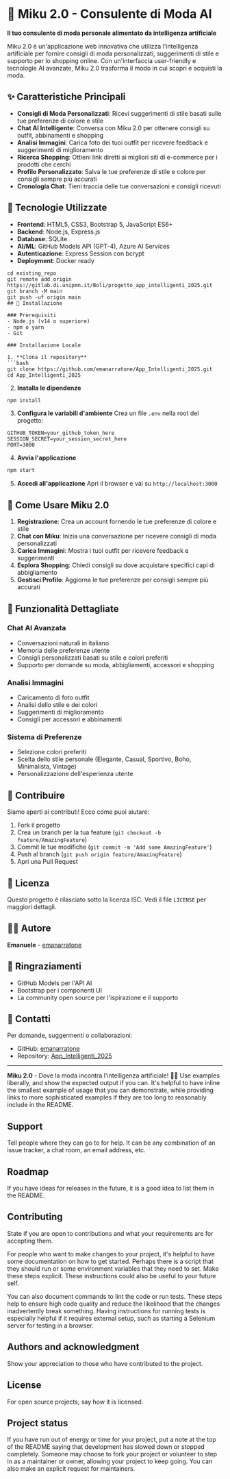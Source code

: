 # 👗 Miku 2.0 - Consulente di Moda AI

**Il tuo consulente di moda personale alimentato da intelligenza artificiale**

Miku 2.0 è un'applicazione web innovativa che utilizza l'intelligenza artificiale per fornire consigli di moda personalizzati, suggerimenti di stile e supporto per lo shopping online. Con un'interfaccia user-friendly e tecnologie AI avanzate, Miku 2.0 trasforma il modo in cui scopri e acquisti la moda.

## ✨ Caratteristiche Principali

- **Consigli di Moda Personalizzati**: Ricevi suggerimenti di stile basati sulle tue preferenze di colore e stile
- **Chat AI Intelligente**: Conversa con Miku 2.0 per ottenere consigli su outfit, abbinamenti e shopping
- **Analisi Immagini**: Carica foto dei tuoi outfit per ricevere feedback e suggerimenti di miglioramento
- **Ricerca Shopping**: Ottieni link diretti ai migliori siti di e-commerce per i prodotti che cerchi
- **Profilo Personalizzato**: Salva le tue preferenze di stile e colore per consigli sempre più accurati
- **Cronologia Chat**: Tieni traccia delle tue conversazioni e consigli ricevuti

## 🚀 Tecnologie Utilizzate

- **Frontend**: HTML5, CSS3, Bootstrap 5, JavaScript ES6+
- **Backend**: Node.js, Express.js
- **Database**: SQLite
- **AI/ML**: GitHub Models API (GPT-4), Azure AI Services
- **Autenticazione**: Express Session con bcrypt
- **Deployment**: Docker ready

```
cd existing_repo
git remote add origin https://gitlab.di.unipmn.it/Boli/progetto_app_intelligenti_2025.git
git branch -M main
git push -uf origin main
## 🔧 Installazione

### Prerequisiti
- Node.js (v14 o superiore)
- npm o yarn
- Git

### Installazione Locale

1. **Clona il repository**
```bash
git clone https://github.com/emanarratone/App_Intelligenti_2025.git
cd App_Intelligenti_2025
```

2. **Installa le dipendenze**
```bash
npm install
```

3. **Configura le variabili d'ambiente**
Crea un file `.env` nella root del progetto:
```env
GITHUB_TOKEN=your_github_token_here
SESSION_SECRET=your_session_secret_here
PORT=3000
```

4. **Avvia l'applicazione**
```bash
npm start
```

5. **Accedi all'applicazione**
Apri il browser e vai su `http://localhost:3000`

## 💫 Come Usare Miku 2.0

1. **Registrazione**: Crea un account fornendo le tue preferenze di colore e stile
2. **Chat con Miku**: Inizia una conversazione per ricevere consigli di moda personalizzati  
3. **Carica Immagini**: Mostra i tuoi outfit per ricevere feedback e suggerimenti
4. **Esplora Shopping**: Chiedi consigli su dove acquistare specifici capi di abbigliamento
5. **Gestisci Profilo**: Aggiorna le tue preferenze per consigli sempre più accurati

## 📱 Funzionalità Dettagliate

### Chat AI Avanzata
- Conversazioni naturali in italiano
- Memoria delle preferenze utente
- Consigli personalizzati basati su stile e colori preferiti
- Supporto per domande su moda, abbigliamenti, accessori e shopping

### Analisi Immagini
- Caricamento di foto outfit
- Analisi dello stile e dei colori
- Suggerimenti di miglioramento
- Consigli per accessori e abbinamenti

### Sistema di Preferenze
- Selezione colori preferiti
- Scelta dello stile personale (Elegante, Casual, Sportivo, Boho, Minimalista, Vintage)
- Personalizzazione dell'esperienza utente

## 🤝 Contribuire

Siamo aperti ai contributi! Ecco come puoi aiutare:

1. Fork il progetto
2. Crea un branch per la tua feature (`git checkout -b feature/AmazingFeature`)
3. Commit le tue modifiche (`git commit -m 'Add some AmazingFeature'`)
4. Push al branch (`git push origin feature/AmazingFeature`)
5. Apri una Pull Request

## 📄 Licenza

Questo progetto è rilasciato sotto la licenza ISC. Vedi il file `LICENSE` per maggiori dettagli.

## 👨‍💻 Autore

**Emanuele** - [emanarratone](https://github.com/emanarratone)

## 🙏 Ringraziamenti

- GitHub Models per l'API AI
- Bootstrap per i componenti UI
- La community open source per l'ispirazione e il supporto

## 📧 Contatti

Per domande, suggermenti o collaborazioni:
- GitHub: [emanarratone](https://github.com/emanarratone)
- Repository: [App_Intelligenti_2025](https://github.com/emanarratone/App_Intelligenti_2025)

---

**Miku 2.0** - Dove la moda incontra l'intelligenza artificiale! 👗✨
Use examples liberally, and show the expected output if you can. It's helpful to have inline the smallest example of usage that you can demonstrate, while providing links to more sophisticated examples if they are too long to reasonably include in the README.

## Support
Tell people where they can go to for help. It can be any combination of an issue tracker, a chat room, an email address, etc.

## Roadmap
If you have ideas for releases in the future, it is a good idea to list them in the README.

## Contributing
State if you are open to contributions and what your requirements are for accepting them.

For people who want to make changes to your project, it's helpful to have some documentation on how to get started. Perhaps there is a script that they should run or some environment variables that they need to set. Make these steps explicit. These instructions could also be useful to your future self.

You can also document commands to lint the code or run tests. These steps help to ensure high code quality and reduce the likelihood that the changes inadvertently break something. Having instructions for running tests is especially helpful if it requires external setup, such as starting a Selenium server for testing in a browser.

## Authors and acknowledgment
Show your appreciation to those who have contributed to the project.

## License
For open source projects, say how it is licensed.

## Project status
If you have run out of energy or time for your project, put a note at the top of the README saying that development has slowed down or stopped completely. Someone may choose to fork your project or volunteer to step in as a maintainer or owner, allowing your project to keep going. You can also make an explicit request for maintainers.
